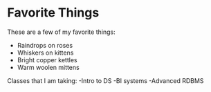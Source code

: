 # Favorite Things

These are a few of my favorite things:

- Raindrops on roses
- Whiskers on kittens
- Bright copper kettles
- Warm woolen mittens

Classes that I am taking:
-Intro to DS
-BI systems
-Advanced RDBMS